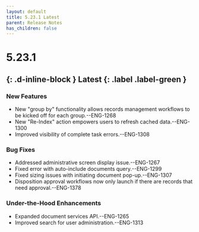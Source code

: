 ```yaml
---
layout: default
title: 5.23.1 Latest
parent: Release Notes
has_children: false
---
```

# 5.23.1
{: .d-inline-block } 
Latest
{: .label .label-green }
----
### New Features
- New "group by" functionality allows records management workflows to be kicked off for each group.--ENG-1268
- New "Re-Index" action empowers users to refresh cached data.--ENG-1300
- Improved visibility of complete task errors.--ENG-1308

### Bug Fixes
- Addressed administrative screen display issue.--ENG-1267
- Fixed error with auto-include documents query.--ENG-1299
- Fixed sizing issues with initiating document pop-up.--ENG-1307
- Disposition approval workflows now only launch if there are records that need approval.--ENG-1378

### Under-the-Hood Enhancements
- Expanded document services API.--ENG-1265
- Improved search for user administration.--ENG-1313